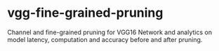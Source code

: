 # vgg-fine-grained-pruning
Channel and fine-grained pruning for VGG16 Network and analytics on model latency, computation and accuracy before and after pruning.
